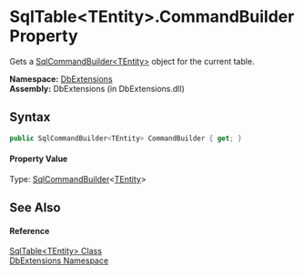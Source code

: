 SqlTable&lt;TEntity>.CommandBuilder Property
============================================
Gets a [SqlCommandBuilder&lt;TEntity>][1] object for the current table.

**Namespace:** [DbExtensions][2]  
**Assembly:** DbExtensions (in DbExtensions.dll)

Syntax
------

```csharp
public SqlCommandBuilder<TEntity> CommandBuilder { get; }
```

#### Property Value
Type: [SqlCommandBuilder][1]&lt;[TEntity][3]>

See Also
--------

#### Reference
[SqlTable&lt;TEntity> Class][3]  
[DbExtensions Namespace][2]  

[1]: ../SqlCommandBuilder_1/README.md
[2]: ../README.md
[3]: README.md